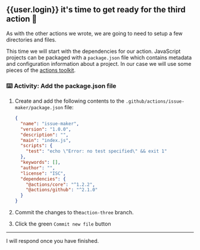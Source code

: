 ## {{user.login}} it's time to get ready for the third action 🎉

As with the other actions we wrote, we are going to need to setup a few directories and files.

This time we will start with the dependencies for our action. JavaScript projects can be packaged with a `package.json` file which contains metadata and configuration information about a project. In our case we will use some pieces of the [actions toolkit](https://github.com/actions/toolkit).

### :keyboard: Activity: Add the package.json file

1. Create and add the following contents to the `.github/actions/issue-maker/package.json` file:

   ```json
   {
     "name": "issue-maker",
     "version": "1.0.0",
     "description": "",
     "main": "index.js",
     "scripts": {
       "test": "echo \"Error: no test specified\" && exit 1"
     },
     "keywords": [],
     "author": "",
     "license": "ISC",
     "dependencies": {
       "@actions/core": "^1.2.2",
       "@actions/github": "^2.1.0"
     }
   }
   ```

1. Commit the changes to the`action-three` branch.
1. Click the green `Commit new file` button

---

I will respond once you have finished.
